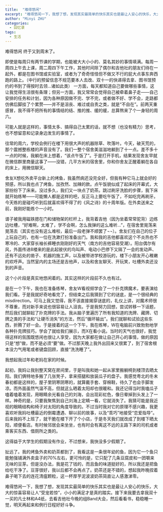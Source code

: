 ```yaml
---
title:  "难得悠闲"
excerpt: "难得悠闲一下，我想了想，发现其实最简单的快乐其实也是最让人安心的快乐，大大的惊喜容易让人“受宠若惊”，小小的满足才是真的踏实。"
author: "Minyi ZHU"
categories: 
  - 回忆录
tags:
  - 生活
---
```

难得悠闲
终于又到周末了。

即使是每周只有两节课的学期，也能被大大小小的、莫名其妙的事情填满。每周一周四上午去上课，周二周四下午工作，其他时间除了偶尔和吉他社的朋友们待在一起外，都是在图书馆或实验室，或者为了奇奇怪怪但不做又不行的屁大点事东奔西跑的路上。（中行的预留信息不规范要本人去改、双十一的快递得去拿、图书馆预约的书到了得按时去领…诸如此类）
一方面，每天都知道自己要做哪些事情，这让我觉得生活很有条理；但另一方面，我又常常会觉得自己被牵着鼻子走——自己安排的任务和计划，因为各种原因做不完、学不完，或者做不好、学不会，走路都仿佛后脚挂了个累赘——并不是沮丧、难过或自责之类，就是“不自在”。前两天重感冒，我不得不把所有的事情结的结、推的推、缓的缓，总算熬来了个一身轻的周六。

可能人就是这样的，事情太多、搞得自己太累的话，就不想（也没有精力）思考，也不想留意和记录身边发生的事情了。

往常的周六，学校会例行在楼下用很大声的机器除草、吹落叶。今天，破天荒的，那个震撼整栋楼的声音没有了。我们一整个宿舍美滋滋地躺到了十一点。差不多十一点的时候，我躺在床上想着，“该点午饭了”。于是打开手机，结果发现舍友早就在微信群里商量这事了——没错，几平方米的宿舍里，你和你舍友正醒着躺在各自的床上，用微信聊天。

舍友X想吃外卖平台新上的烤鱼，我虽然病还没完全好，但我有种它马上就会好的预感，所以我也点了烤鱼，加孜然、加辣的款。点午饭貌似成了起床的开幕式，大家纷纷下了床来。没过多久，我们又一块点了奶茶。跳过刷牙洗脸的步骤，我下床就开始练琴——可能懒人都是这样的吧，反正马上要吃午饭了，不如吃完再刷牙。今天练的是碰巧听到后就喜欢得不得了的《风之诗》的十周年版。在外卖送来之前，我刚好能练个一小时。

谱子被我用磁铁摁在门和储物架的栏杆上，我背着吉他（因为坐着常常驼背）边练边吐槽，“好难啊，太难了，学不会啊，怎么我弹的这么难听…”，在宿舍里晃荡来晃荡去（其实也没有这么难啦，最后一段老弹不顺罢了¬¬）。舍友们在自己的位子上玩自己的，也有一位在洗漱打扮准备出门。我和我的吉他都喜欢这个不炎热也不寒冷的、大家穿长袖长裤睡衣刚刚好的天气（南方的吉他容易受潮）。阳台偶尔有风，外面传进8楼来的是此起彼伏的鸟叫声、电动小巴停下又隔了一会的发动声、还有不远处的凿子、机器的施工声，以及被带进学校游玩的，楼下小朋友开心稚嫩的欢呼声。当然室内的主场还是吉他声，以及和舍友聊天、开玩笑，吐槽外卖还没到的声音。

这个小片段是真实地悠闲着的。其实这样的片段前不久也有过。

是在一个下午，我也在准备练琴，舍友W看视频学会了一个扑克牌魔术，要表演给我们看。于是我就好奇地看完了，但结束之后我猜到了它的谜底，是一个很经典的misdirection。可马上我又觉得，我不该直接揭穿谜底的，礼仪上讲，对魔术师很不尊重，而对新手来说也很容易让人沮丧。于是我努力回想，尝试转移一下话题，然后我们就聊起了扑克牌的手法。我从脑子里遍历了所有我知道的洗牌、藏牌、切牌之类的手法和“让硬币消失”的方法，然后“循环输出”。我们就聊和试验这些东西，折腾了好一会。于是接着的这一个下午，我在练琴，W在电脑前兴致勃勃地学各种扑克牌技巧，学会了就给我们展示，而X在看小说。当时的天气也很好，我觉得这样的氛围既悠闲也很让人享受，因为大家都在做让自己开心的事情，做的原因只是“想”做，而不是必须“要”做。不过那天晚上我外出回来又很累了，到了宿舍根本没力气用笔或者键盘回顾，直接“洗洗睡了”。

我想起我过年和老妈在家的时候。

起初，我妈让我别整天窝在房间里，于是叫我和她一起从家里搬躺椅到楼顶去晒太阳。我们俩特地多搬了几张凳子，拿来搭腿和放装瓜子的盘子。我感觉粤北的冬末春初都是这样的，屋子里阴寒阴寒的，就算戴手套、穿棉鞋，待久了也会手脚发凉。而外面虽然气温不高，但就这么晒着太阳却也很暖和。我还记得当时我嗑瓜子嗑着嗑着发现，用眼睛余光看自己的刘海，会出现彩虹色，像日晕掉到头发上了一样。神奇的是，只要我聚焦到自己刘海上定睛一看，它就消失了。我猜可能是我近视的眼睛结构和椅子对太阳的角度导致的。不过当时我对它的原理不感兴趣，我更喜欢听我妈吐槽最近的倒霉遭遇、聊以前的故事，以及“乖巧”地接受“恋爱指导”。后来我妈不上班了，就干脆在楼下开了个小店，于是冬天我们就改成了到楼下晒太阳，顺便看店。有时候邻居会来坐坐，也有时会有离这不远的主路下来的司机或者乘客买东西、借厕所之类的。

这得益于大学生的假期没有作业，不过想来，我快没多少假期了。

扯远了。我的烤鱼外卖和奶茶都到了，我看这是一条很年幼的鱼，因为它一个鱼只能勉强铺满外卖盒子的70%左右，更可怜的是，它只配了几条豆腐皮和一团嚼来无味的豆芽。但是没办法，我是花了钱的，而且鱼的味道挺好的，所以我还是把鱼给吃干净了。豆芽很好，我以后都不会再点了。奶茶还是不错的，想起我昨晚捏着鼻子喝下去的连花清瘟颗粒，这一杯厚芋泥波波奶茶简直让人感激涕零。

难得悠闲一下，我想了想，发现其实最简单的快乐其实也是最让人安心的快乐，大大的惊喜容易让人“受宠若惊”，小小的满足才是真的踏实。接下来我要去拿我双十一买的凡士林和A4纸，去看吉他社今晚的组Band大会，然后看看书，稳稳睡一觉，明天再起来和例行日程好好斗争。
